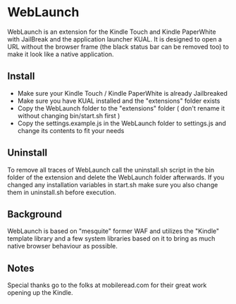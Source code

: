 # WebLaunch #

WebLaunch is an extension for the Kindle Touch and Kindle PaperWhite with JailBreak and the application launcher KUAL. It is designed to open a URL without the browser frame (the black status bar can be removed too) to make it look like a native application.

## Install ##

* Make sure your Kindle Touch / Kindle PaperWhite is already Jailbreaked
* Make sure you have KUAL installed and the "extensions" folder exists 
* Copy the WebLaunch folder to the "extensions" folder ( don't rename it without changing bin/start.sh first )
* Copy the settings.example.js in the WebLaunch folder to settings.js and change its contents to fit your needs

## Uninstall ##

To remove all traces of WebLaunch call the uninstall.sh script in the bin folder of the extension and delete the WebLaunch folder afterwards. If you changed any installation variables in start.sh make sure you also change them in uninstall.sh before execution.

## Background ##

WebLaunch is based on "mesquite" former WAF and utilizes the "Kindle" template library and a few system libraries based on it to bring as much native browser behaviour as possible.

## Notes ##

Special thanks go to the folks at mobileread.com for their great work opening up the Kindle.
